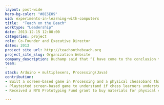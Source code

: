 ```yaml
---
layout: post-wide
hero-bg-color: "#8E5E09"
uid: experiments-in-learning-with-computers
title:  "Teach on the Beach"
worktype: "Leadership"
date: 2013-12-15 12:00:00
categories: project
role: Co-Founder and Executive Director
dates: 2013
project_site_url: http://teachonthebeach.org
project_site_slug: Organization Website
company_description: Duchamp said that “I have come to the conclusion that while all artists are not chess players, all chess players are artists.” Most beginners to the game never see the artistry or poetry of the game because of fear. These two projects explore how technology might change learners' relationship with this complex game.
team:
- 
stack: Arduino + multiplexers, Processing(Java)
contribution:
- Built a screen-based game in Processing and a physical chessobard that both helped new chess players to learn the rules of the game by playing the game
- Playtested screen-based game to understand if chess learners understood and enjoyed the game based on the visualizations of all potential moves available
- Received a NYU Prototyping Fund grant to buy materials for physical chessboard and presented at the Fund's showcase at NYU Tandon in Winter 2013. 

---
```


<div class="showcase">
    
</div>